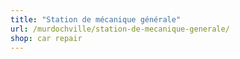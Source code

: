 ```yaml
---
title: "Station de mécanique générale"
url: /murdochville/station-de-mecanique-generale/
shop: car repair
---
```

